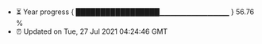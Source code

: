- ⏳ Year progress { █████████████████▁▁▁▁▁▁▁▁▁▁▁▁▁ } 56.76 %
- ⏰ Updated on Tue, 27 Jul 2021 04:24:46 GMT

